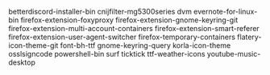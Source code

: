betterdiscord-installer-bin
cnijfilter-mg5300series
dvm
evernote-for-linux-bin
firefox-extension-foxyproxy
firefox-extension-gnome-keyring-git
firefox-extension-multi-account-containers
firefox-extension-smart-referer
firefox-extension-user-agent-switcher
firefox-temporary-containers
flatery-icon-theme-git
font-bh-ttf
gnome-keyring-query
korla-icon-theme
osslsigncode
powershell-bin
surf
ticktick
ttf-weather-icons
youtube-music-desktop
